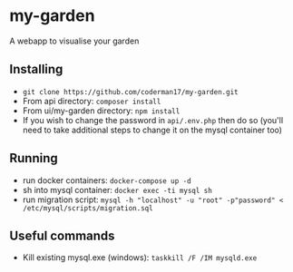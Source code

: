 # my-garden
A webapp to visualise your garden
## Installing
- `git clone https://github.com/coderman17/my-garden.git`
- From api directory: `composer install`
- From ui/my-garden directory: `npm install`
- If you wish to change the password in `api/.env.php` then do so (you'll need to take additional steps to change it on the mysql container too)
## Running
- run docker containers: `docker-compose up -d`
- sh into mysql container: `docker exec -ti mysql sh`
- run migration script: `mysql -h "localhost" -u "root" -p"password" < /etc/mysql/scripts/migration.sql`
## Useful commands
- Kill existing mysql.exe (windows): `taskkill /F /IM mysqld.exe`

